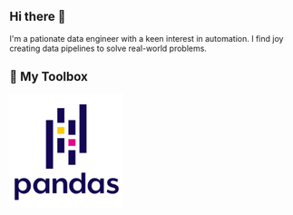 ## Hi there 👋
I'm a pationate data engineer with a keen interest in automation. I find joy creating data pipelines to solve real-world problems.

## :hammer: My Toolbox
<img src="https://github.com/dd288/dd288/blob/main/icons/pandas-original-wordmark.svg" width="200" height="200" />
<!--
**dd288/dd288** is a ✨ _special_ ✨ repository because its `README.md` (this file) appears on your GitHub profile.

Here are some ideas to get you started:

- 🔭 I’m currently working on ...
- 🌱 I’m currently learning ...
- 👯 I’m looking to collaborate on ...
- 🤔 I’m looking for help with ...
- 💬 Ask me about ...
- 📫 How to reach me: ...
- 😄 Pronouns: ...
- ⚡ Fun fact: ...
-->
